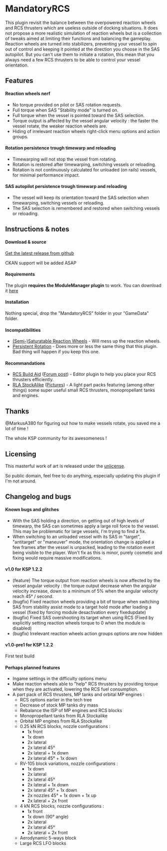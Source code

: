 # MandatoryRCS

This plugin revisit the balance between the overpowered reaction wheels and RCS thrusters which are useless outside of docking situations. It does not propose a more realistic simulation of reaction wheels but is a collection of tweaks aimed at limiting their functions and balancing the gameplay. Reaction wheels are turned into stabilizers, preventing your vessel to spin out of control and keeping it pointed at the direction you choose in the SAS autopilot. But you can't use them to initiate a rotation, this mean that you always need a few RCS thrusters to be able to control your vessel orientation.

## Features

#### Reaction wheels nerf
- No torque provided on pilot or SAS rotation requests.
- Full torque when SAS "Stability mode" is turned on.
- Full torque when the vessel is pointed toward the SAS selection.
- Torque output is affected by the vessel angular velocity : the faster the vessel rotate, the weaker reaction wheels are.
- Hiding of irrelevant reaction wheels right-click menu options and action groups.

#### Rotation persistence trough timewarp and reloading
- Timewarping will not stop the vessel from rotating.
- Rotation is restored after timewarping, switching vessels or reloading.
- Rotation is not continuously calculated for unloaded (on rails) vessels, for minimal performance impact.

#### SAS autopilot persistence trough timewarp and reloading
- The vessel will keep its orientation toward the SAS selection when timewarping, switching vessels or reloading.
- The SAS selection is remembered and restored when switching vessels or reloading.

## Instructions & notes

#### Download & source
[Get the latest release from github](https://github.com/gotmachine/MandatoryRCS/releases/tag/v1.0)

CKAN support will be added ASAP

#### Requirements
The plugin **requires the ModuleManager plugin** to work. You can download it [here](http://forum.kerbalspaceprogram.com/index.php?/topic/50533-121-module-manager-275-november-29th-2016-better-late-than-never/)

#### Installation
Nothing special, drop the "MandatoryRCS" folder in your "GameData" folder.

#### Incompatibilities
- [(Semi-)Saturatable Reaction Wheels](https://github.com/Crzyrndm/RW-Saturatable) - Will mess up the reaction wheels.
- [Persistent Rotation](https://github.com/MarkusA380/PersistentRotation) - Does more or less the same thing that this plugin. Bad thing will happen if you keep this one.

#### Recommandations
- [RCS Build Aid](https://github.com/m4v/RCSBuildAid) ([Forum post](http://forum.kerbalspaceprogram.com/index.php?/topic/33124-12-rcs-build-aid-v091/)) - Editor plugin to help you place your RCS thrusters efficiently.
- [RLA StockAlike](https://github.com/deimos790/RLA_Continued) ([Pictures](https://imgur.com/a/xJFxC)) - A light part packs featuring (among other things) some super useful small RCS thrusters, monopropellant tanks and engines.

## Thanks
@MarkusA380 for figuring out how to make vessels rotate, you saved me a lot of time !

The whole KSP community for its awesomeness !

## Licensing
This masterful work of art is released under the [unlicense](http://unlicense.org/). 

So public domain, feel free to do anything, especially updating this plugin if I'm not around.

## Changelog and bugs

#### Known bugs and glitches
- With the SAS holding a direction, on getting out of high levels of timewarp, the SAS can sometimes apply a large roll force to the vessel. This may be problematic for large vessels, I'm trying to find a fix.
- When switching to an unloaded vessel with its SAS in "target", "antitarget" or "maneuver" mode, the orientation change is applied a few frames after the vessel is unpacked, leading to the rotation event being visible to the player. Won't fix as this is minor, purely cosmetic and fixing would require massive modifications.

#### v1.0 for KSP 1.2.2
- (feature) The torque output from reaction wheels is now affected by the vessel angular velocity : the torque output decrease when the angular velocity increase, down to a minimum of 5% when the angular velocity reach 45° / second.
- (bugfix) Fixed reaction wheels providing a bit of torque when switching SAS from stability assist mode to a target hold mode after loading a vessel (fixed by forcing module desactivation every fixedupdate)
- (bugfix) Fixed SAS overshooting its target when using RCS (Fixed by explicitly setting reaction wheels torque to 0 when the module is disabled)
- (bugfix) Irrelevant reaction wheels action groups options are now hidden

#### v1.0-pre1 for KSP 1.2.2
First test build

#### Perhaps planned features

- Ingame settings in the difficulty options menu
- Make reaction wheels able to "help" RCS thrusters by providing torque when they are activated, lowering the RCS fuel consumption.
- A part pack of RCS thrusters, MP tanks and orbital MP engines :
  - RCS options earlier in the tech tree
  - Decrease of stock MP tanks dry mass
  - Rebalance the ISP of MP engines and RCS blocks
  - Monopropellant tanks from RLA Stockalike
  - Orbital MP engines from RLA Stockalike
  - 0.25 kN RCS blocks, nozzle configurations :
    - 1x front
    - 1x down
    - 2x lateral
    - 2x lateral 45°
    - 2x lateral + 1x down
    - 2x lateral 45° + 1x down
  - RV-105 block variations, nozzle configurations :
    - 1x down
    - 2x lateral
    - 2x lateral 45°
    - 2x lateral + 1x down
    - 2x lateral 45° + 1x down
    - 2x nozzles 45° + 1x down + 1x up
    - 2x lateral + 2x front
  - 4 kN RCS blocks, nozzle configurations :
    - 1x front
    - 1x down (90° angle)
    - 2x lateral
    - 2x lateral 45°
    - 2x lateral + 2x front
  - Aerodynamic 5-ways block
  - Large RCS LFO blocks
